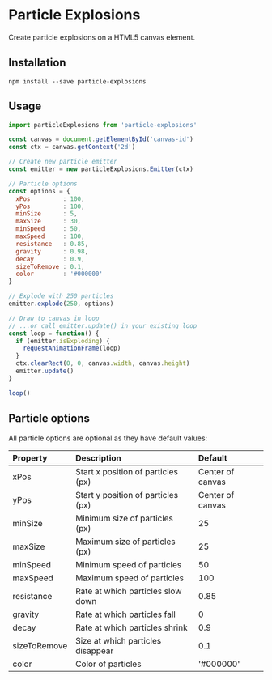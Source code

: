# Particle Explosions

Create particle explosions on a HTML5 canvas element.

## Installation

```
npm install --save particle-explosions
```

## Usage

```javascript
import particleExplosions from 'particle-explosions'

const canvas = document.getElementById('canvas-id')
const ctx = canvas.getContext('2d')

// Create new particle emitter
const emitter = new particleExplosions.Emitter(ctx)

// Particle options
const options = {
  xPos         : 100,
  yPos         : 100,
  minSize      : 5,
  maxSize      : 30,
  minSpeed     : 50,
  maxSpeed     : 100,
  resistance   : 0.85,
  gravity      : 0.98,
  decay        : 0.9,
  sizeToRemove : 0.1,
  color        : '#000000'
}

// Explode with 250 particles
emitter.explode(250, options)

// Draw to canvas in loop
// ...or call emitter.update() in your existing loop
const loop = function() {
  if (emitter.isExploding) {
    requestAnimationFrame(loop)
  }
  ctx.clearRect(0, 0, canvas.width, canvas.height)
  emitter.update()
}

loop()
```

## Particle options

All particle options are optional as they have default values:

| Property     | Description                        | Default          |
| :----------- | :--------------------------------- | :--------------- |
| xPos         | Start x position of particles (px) | Center of canvas |
| yPos         | Start y position of particles (px) | Center of canvas |
| minSize      | Minimum size of particles (px)     | 25               |
| maxSize      | Maximum size of particles (px)     | 25               |
| minSpeed     | Minimum speed of particles         | 50               |
| maxSpeed     | Maximum speed of particles         | 100              |
| resistance   | Rate at which particles slow down  | 0.85             |
| gravity      | Rate at which particles fall       | 0                |
| decay        | Rate at which particles shrink     | 0.9              |
| sizeToRemove | Size at which particles disappear  | 0.1              |
| color        | Color of particles                 | '#000000'        |